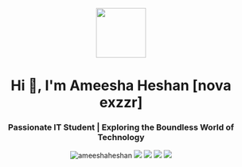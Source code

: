 <p align="center" ><img  src = "https://github.com/7oSkaaa/7oSkaaa/blob/main/Images/about_me.gif?raw=true" width = 100px></p>
<h1 align="center">Hi 👋, I'm Ameesha Heshan [nova exzzr]</h1>
<h3 align="center">Passionate IT Student | Exploring the Boundless World of Technology</h3>
<p align="center"> 
  <img src="https://komarev.com/ghpvc/?username=ameeshaheshan&label=Profile%20views&color=brightgreen&style=flat" alt="ameeshaheshan" /> 
  <img src="https://img.shields.io/badge/Age-21-brightgreen" />
  <img src="https://img.shields.io/badge/Focus-Cyber%20Security-brightgreen" />
  <img src="https://img.shields.io/badge/Lives-Sri%20Lanka-success" />
  <img src="https://img.shields.io/badge/Languages-English%20%26%20Sinhala-brightgreen" />
</p>
